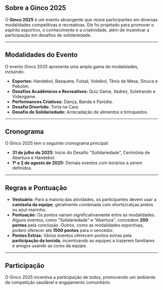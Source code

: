 ## Sobre a Ginco 2025

O **Ginco 2025** é um evento abrangente que reúne participantes em diversas modalidades competitivas e recreativas. Ele foi projetado para promover o espírito esportivo, o conhecimento e a criatividade, além de incentivar a participação em desafios de solidariedade.

---

## Modalidades do Evento

O evento Ginco 2025 apresenta uma ampla gama de modalidades, incluindo:

* **Esportes:** Handebol, Basquete, Futsal, Voleibol, Tênis de Mesa, Sinuca e Pebolim.
* **Desafios Acadêmicos e Recreativos:** Quiz Game, Xadrez, Soletrando e Videogame.
* **Performances Criativas:** Dança, Banda e Paródia.
* **Desafio Divertido:** Torta na Cara.
* **Desafio de Solidariedade:** Arrecadação de alimentos e brinquedos.

---

## Cronograma

O Ginco 2025 tem o seguinte cronograma principal:

* **31 de julho de 2025:** Início do Desafio "Solidariedade", Cerimônia de Abertura e Handebol.
* **1º e 2 de agosto de 2025:** Demais eventos com horários a serem definidos.

---

## Regras e Pontuação

* **Vestuário:** Para a maioria das atividades, os participantes devem usar a **camiseta da equipe**, geralmente combinada com shorts/calças pretos ou azul-marinho.
* **Pontuação:** Os pontos variam significativamente entre as modalidades. Alguns eventos, como "Solidariedade" e "Abertura", concedem **200 pontos** pela conclusão. Outros, como as modalidades esportivas, podem oferecer até **1500 pontos** para o vencedor.
* **Pontos Extras:** Vários eventos oferecem pontos extras pela **participação da torcida**, incentivando as equipes a trazerem familiares e amigos usando as cores da equipe.

---

## Participação

O Ginco 2025 incentiva a participação de todos, promovendo um ambiente de competição saudável e engajamento comunitário.
